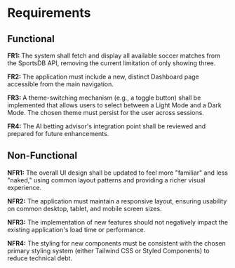 # Requirements

## Functional

**FR1:** The system shall fetch and display all available soccer matches from the SportsDB API, removing the current limitation of only showing three.

**FR2:** The application must include a new, distinct Dashboard page accessible from the main navigation.

**FR3:** A theme-switching mechanism (e.g., a toggle button) shall be implemented that allows users to select between a Light Mode and a Dark Mode. The chosen theme must persist for the user across sessions.

**FR4:** The AI betting advisor's integration point shall be reviewed and prepared for future enhancements.

## Non-Functional

**NFR1:** The overall UI design shall be updated to feel more "familiar" and less "naked," using common layout patterns and providing a richer visual experience.

**NFR2:** The application must maintain a responsive layout, ensuring usability on common desktop, tablet, and mobile screen sizes.

**NFR3:** The implementation of new features should not negatively impact the existing application's load time or performance.

**NFR4:** The styling for new components must be consistent with the chosen primary styling system (either Tailwind CSS or Styled Components) to reduce technical debt.